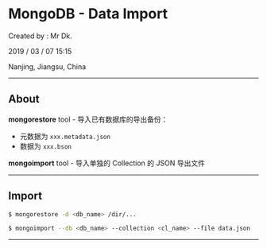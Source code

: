 # MongoDB - Data Import

Created by : Mr Dk.

2019 / 03 / 07 15:15

Nanjing, Jiangsu, China

---

## About

__mongorestore__ tool - 导入已有数据库的导出备份：

* 元数据为 `xxx.metadata.json`
* 数据为 `xxx.bson`

__mongoimport__ tool - 导入单独的 Collection 的 JSON 导出文件

---

## Import

```bash
$ mongorestore -d <db_name> /dir/...
```

```bash
$ mongoimport --db <db_name> --collection <cl_name> --file data.json
```

---

